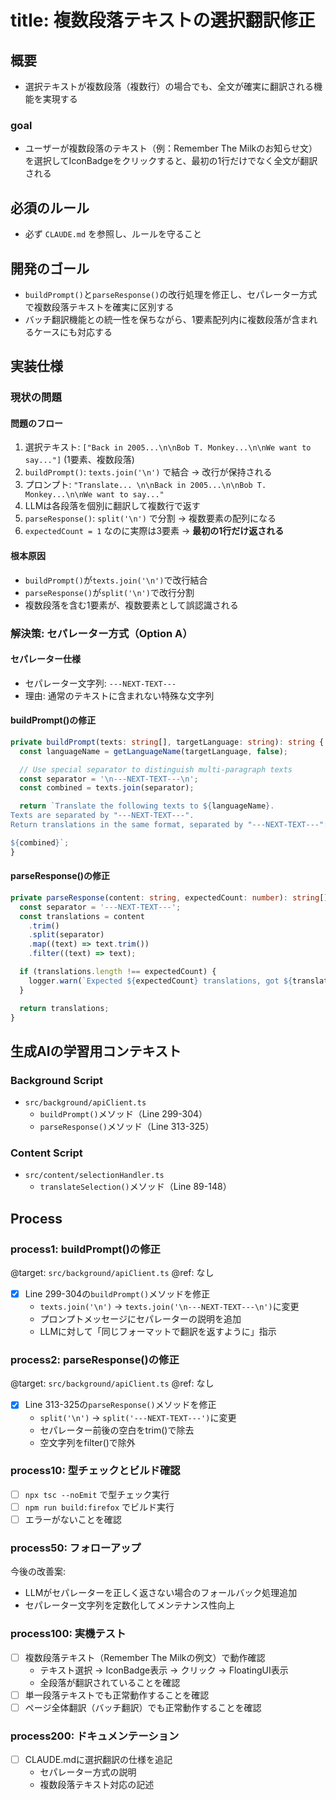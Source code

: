 # title: 複数段落テキストの選択翻訳修正

## 概要
- 選択テキストが複数段落（複数行）の場合でも、全文が確実に翻訳される機能を実現する

### goal
- ユーザーが複数段落のテキスト（例：Remember The Milkのお知らせ文）を選択してIconBadgeをクリックすると、最初の1行だけでなく全文が翻訳される

## 必須のルール
- 必ず `CLAUDE.md` を参照し、ルールを守ること

## 開発のゴール
- `buildPrompt()`と`parseResponse()`の改行処理を修正し、セパレーター方式で複数段落テキストを確実に区別する
- バッチ翻訳機能との統一性を保ちながら、1要素配列内に複数段落が含まれるケースにも対応する

## 実装仕様

### 現状の問題

#### 問題のフロー
1. 選択テキスト: `["Back in 2005...\n\nBob T. Monkey...\n\nWe want to say..."]` (1要素、複数段落)
2. `buildPrompt()`: `texts.join('\n')` で結合 → 改行が保持される
3. プロンプト: `"Translate... \n\nBack in 2005...\n\nBob T. Monkey...\n\nWe want to say..."`
4. LLMは各段落を個別に翻訳して複数行で返す
5. `parseResponse()`: `split('\n')` で分割 → 複数要素の配列になる
6. `expectedCount = 1` なのに実際は3要素 → **最初の1行だけ返される**

#### 根本原因
- `buildPrompt()`が`texts.join('\n')`で改行結合
- `parseResponse()`が`split('\n')`で改行分割
- 複数段落を含む1要素が、複数要素として誤認識される

### 解決策: セパレーター方式（Option A）

#### セパレーター仕様
- セパレーター文字列: `---NEXT-TEXT---`
- 理由: 通常のテキストに含まれない特殊な文字列

#### buildPrompt()の修正
```typescript
private buildPrompt(texts: string[], targetLanguage: string): string {
  const languageName = getLanguageName(targetLanguage, false);

  // Use special separator to distinguish multi-paragraph texts
  const separator = '\n---NEXT-TEXT---\n';
  const combined = texts.join(separator);

  return `Translate the following texts to ${languageName}.
Texts are separated by "---NEXT-TEXT---".
Return translations in the same format, separated by "---NEXT-TEXT---":

${combined}`;
}
```

#### parseResponse()の修正
```typescript
private parseResponse(content: string, expectedCount: number): string[] {
  const separator = '---NEXT-TEXT---';
  const translations = content
    .trim()
    .split(separator)
    .map((text) => text.trim())
    .filter((text) => text);

  if (translations.length !== expectedCount) {
    logger.warn(`Expected ${expectedCount} translations, got ${translations.length}`);
  }

  return translations;
}
```

## 生成AIの学習用コンテキスト

### Background Script
- `src/background/apiClient.ts`
  - `buildPrompt()`メソッド（Line 299-304）
  - `parseResponse()`メソッド（Line 313-325）

### Content Script
- `src/content/selectionHandler.ts`
  - `translateSelection()`メソッド（Line 89-148）

## Process

### process1: buildPrompt()の修正
@target: `src/background/apiClient.ts`
@ref: なし
- [x] Line 299-304の`buildPrompt()`メソッドを修正
  - `texts.join('\n')` → `texts.join('\n---NEXT-TEXT---\n')`に変更
  - プロンプトメッセージにセパレーターの説明を追加
  - LLMに対して「同じフォーマットで翻訳を返すように」指示

### process2: parseResponse()の修正
@target: `src/background/apiClient.ts`
@ref: なし
- [x] Line 313-325の`parseResponse()`メソッドを修正
  - `split('\n')` → `split('---NEXT-TEXT---')`に変更
  - セパレーター前後の空白をtrim()で除去
  - 空文字列をfilter()で除外

### process10: 型チェックとビルド確認
- [ ] `npx tsc --noEmit` で型チェック実行
- [ ] `npm run build:firefox` でビルド実行
- [ ] エラーがないことを確認

### process50: フォローアップ
今後の改善案:
- LLMがセパレーターを正しく返さない場合のフォールバック処理追加
- セパレーター文字列を定数化してメンテナンス性向上

### process100: 実機テスト
- [ ] 複数段落テキスト（Remember The Milkの例文）で動作確認
  - テキスト選択 → IconBadge表示 → クリック → FloatingUI表示
  - 全段落が翻訳されていることを確認
- [ ] 単一段落テキストでも正常動作することを確認
- [ ] ページ全体翻訳（バッチ翻訳）でも正常動作することを確認

### process200: ドキュメンテーション
- [ ] CLAUDE.mdに選択翻訳の仕様を追記
  - セパレーター方式の説明
  - 複数段落テキスト対応の記述

